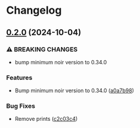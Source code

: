 # Changelog

## [0.2.0](https://github.com/noir-lang/noir_string_search/compare/v0.1.0...v0.2.0) (2024-10-04)


### ⚠ BREAKING CHANGES

* bump minimum noir version to 0.34.0

### Features

* Bump minimum noir version to 0.34.0 ([a0a7b98](https://github.com/noir-lang/noir_string_search/commit/a0a7b9818657da7d447dec43b625c6d2748934ea))


### Bug Fixes

* Remove prints ([c2c03c4](https://github.com/noir-lang/noir_string_search/commit/c2c03c45004b3eaa931f0cb007cd92023d3f745a))
